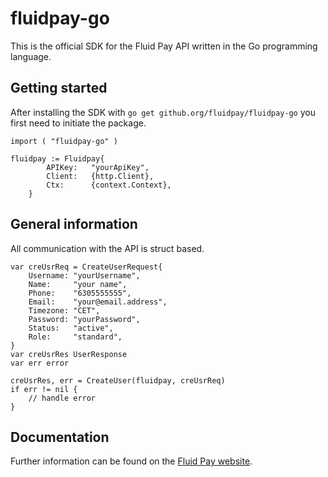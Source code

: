 # fluidpay-go
This is the official SDK for the Fluid Pay API written in the Go programming language.

## Getting started
After installing the SDK with ```go get github.org/fluidpay/fluidpay-go``` you first need to initiate the package.
```
import ( "fluidpay-go" )

fluidpay := Fluidpay{
		APIKey:   "yourApiKey",
		Client:   {http.Client},
		Ctx:      {context.Context},
	}
```

## General information
All communication with the API is struct based.
```
var creUsrReq = CreateUserRequest{
	Username: "yourUsername",
	Name:     "your name",
	Phone:    "6305555555",
	Email:    "your@email.address",
	Timezone: "CET",
	Password: "yourPassword",
	Status:   "active",
	Role:     "standard",
}
var creUsrRes UserResponse
var err error

creUsrRes, err = CreateUser(fluidpay, creUsrReq)
if err != nil {
	// handle error
}
```

## Documentation
Further information can be found on the [Fluid Pay website](https://sandbox.fluidpay.com/docs/index.html#introduction).